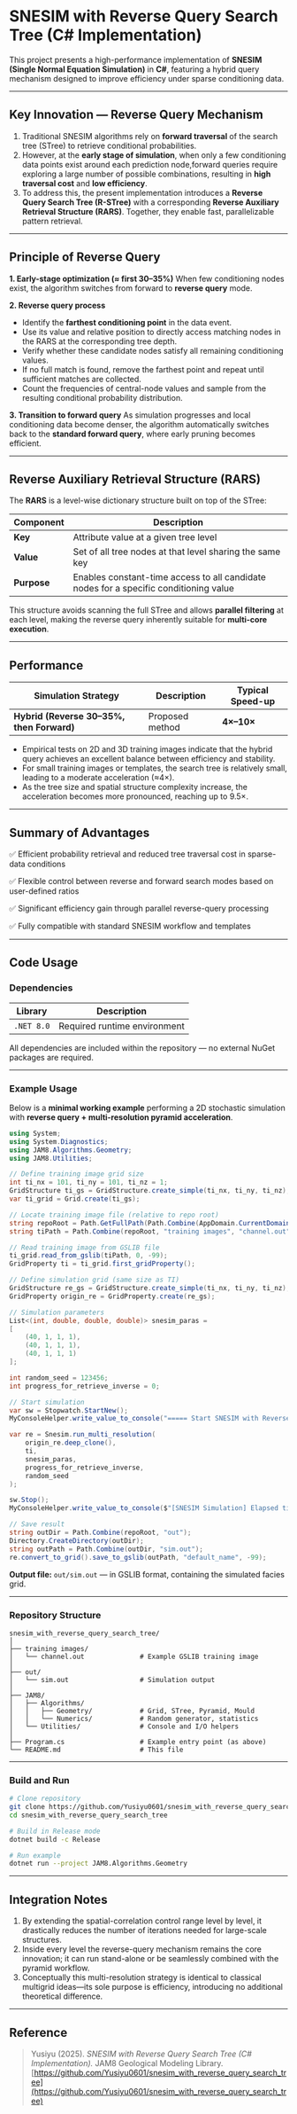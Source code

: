 # SNESIM with Reverse Query Search Tree (C# Implementation)

This project presents a high-performance implementation of **SNESIM (Single Normal Equation Simulation)** in **C#**, featuring a hybrid query mechanism designed to improve efficiency under sparse conditioning data.

---

## Key Innovation — Reverse Query Mechanism

1. Traditional SNESIM algorithms rely on **forward traversal** of the search tree (STree) to retrieve conditional probabilities.
2. However, at the **early stage of simulation**, when only a few conditioning data points exist around each prediction node,forward queries require exploring a large number of possible combinations, resulting in **high traversal cost** and **low efficiency**.
3. To address this, the present implementation introduces a **Reverse Query Search Tree (R-STree)** with a corresponding **Reverse Auxiliary Retrieval Structure (RARS)**. Together, they enable fast, parallelizable pattern retrieval.

---

## Principle of Reverse Query

**1. Early-stage optimization (≈ first 30–35%)**
When few conditioning nodes exist, the algorithm switches from forward to **reverse query** mode.

**2. Reverse query process**

* Identify the **farthest conditioning point** in the data event.
* Use its value and relative position to directly access matching nodes in the RARS at the corresponding tree depth.
* Verify whether these candidate nodes satisfy all remaining conditioning values.
* If no full match is found, remove the farthest point and repeat until sufficient matches are collected.
* Count the frequencies of central-node values and sample from the resulting conditional probability distribution.

**3. Transition to forward query**
As simulation progresses and local conditioning data become denser, the algorithm automatically switches back to the **standard forward query**, where early pruning becomes efficient.

---

## Reverse Auxiliary Retrieval Structure (RARS)

The **RARS** is a level-wise dictionary structure built on top of the STree:

| Component   | Description                                                                           |
| ----------- | ------------------------------------------------------------------------------------- |
| **Key**     | Attribute value at a given tree level                                                 |
| **Value**   | Set of all tree nodes at that level sharing the same key                              |
| **Purpose** | Enables constant-time access to all candidate nodes for a specific conditioning value |

This structure avoids scanning the full STree and allows **parallel filtering** at each level, making the reverse query inherently suitable for **multi-core execution**.

---

## Performance

| Simulation Strategy                       | Description     | Typical Speed-up |
| ----------------------------------------- | --------------- | ---------------- |
| **Hybrid (Reverse 30–35%, then Forward)** | Proposed method | **4×–10×**       |

- Empirical tests on 2D and 3D training images indicate that the hybrid query achieves an excellent balance between efficiency and stability.
- For small training images or templates, the search tree is relatively small, leading to a moderate acceleration (≈4×).
- As the tree size and spatial structure complexity increase, the acceleration becomes more pronounced, reaching up to 9.5×.

---

## Summary of Advantages

✅ Efficient probability retrieval and reduced tree traversal cost in sparse-data conditions

✅ Flexible control between reverse and forward search modes based on user-defined ratios

✅ Significant efficiency gain through parallel reverse-query processing

✅ Fully compatible with standard SNESIM workflow and templates

---

## Code Usage

### Dependencies

| Library    | Description                  |
| ---------- | ---------------------------- |
| `.NET 8.0` | Required runtime environment |

All dependencies are included within the repository — no external NuGet packages are required.

---

### Example Usage

Below is a **minimal working example** performing a 2D stochastic simulation
with **reverse query + multi-resolution pyramid acceleration**.

```csharp
using System;
using System.Diagnostics;
using JAM8.Algorithms.Geometry;
using JAM8.Utilities;

// Define training image grid size
int ti_nx = 101, ti_ny = 101, ti_nz = 1;
GridStructure ti_gs = GridStructure.create_simple(ti_nx, ti_ny, ti_nz);
var ti_grid = Grid.create(ti_gs);

// Locate training image file (relative to repo root)
string repoRoot = Path.GetFullPath(Path.Combine(AppDomain.CurrentDomain.BaseDirectory, "..", "..", ".."));
string tiPath = Path.Combine(repoRoot, "training images", "channel.out");

// Read training image from GSLIB file
ti_grid.read_from_gslib(tiPath, 0, -99);
GridProperty ti = ti_grid.first_gridProperty();

// Define simulation grid (same size as TI)
GridStructure re_gs = GridStructure.create_simple(ti_nx, ti_ny, ti_nz);
GridProperty origin_re = GridProperty.create(re_gs);

// Simulation parameters
List<(int, double, double, double)> snesim_paras =
[
    (40, 1, 1, 1),
    (40, 1, 1, 1),
    (40, 1, 1, 1)
];

int random_seed = 123456;
int progress_for_retrieve_inverse = 0;

// Start simulation
var sw = Stopwatch.StartNew();
MyConsoleHelper.write_value_to_console("===== Start SNESIM with Reverse Query =====");

var re = Snesim.run_multi_resolution(
    origin_re.deep_clone(),
    ti,
    snesim_paras,
    progress_for_retrieve_inverse,
    random_seed
);

sw.Stop();
MyConsoleHelper.write_value_to_console($"[SNESIM Simulation] Elapsed time: {sw.Elapsed.TotalSeconds:F3} seconds");

// Save result
string outDir = Path.Combine(repoRoot, "out");
Directory.CreateDirectory(outDir);
string outPath = Path.Combine(outDir, "sim.out");
re.convert_to_grid().save_to_gslib(outPath, "default_name", -99);
```

**Output file:**
`out/sim.out` — in GSLIB format, containing the simulated facies grid.

---

### Repository Structure

```
snesim_with_reverse_query_search_tree/
│
├── training images/
│   └── channel.out              # Example GSLIB training image
│
├── out/
│   └── sim.out                  # Simulation output
│
├── JAM8/
│   ├── Algorithms/
│   │   ├── Geometry/            # Grid, STree, Pyramid, Mould
│   │   └── Numerics/            # Random generator, statistics
│   └── Utilities/               # Console and I/O helpers
│
├── Program.cs                   # Example entry point (as above)
└── README.md                    # This file
```

---

### Build and Run

```bash
# Clone repository
git clone https://github.com/Yusiyu0601/snesim_with_reverse_query_search_tree.git
cd snesim_with_reverse_query_search_tree

# Build in Release mode
dotnet build -c Release

# Run example
dotnet run --project JAM8.Algorithms.Geometry
```

---

## Integration Notes

1. By extending the spatial-correlation control range level by level, it drastically reduces the number of iterations needed for large-scale structures.
2. Inside every level the reverse-query mechanism remains the core innovation; it can run stand-alone or be seamlessly combined with the pyramid workflow.
3. Conceptually this multi-resolution strategy is identical to classical multigrid ideas—its sole purpose is efficiency, introducing no additional theoretical difference.

---

## Reference

> Yusiyu (2025). *SNESIM with Reverse Query Search Tree (C# Implementation).*
> JAM8 Geological Modeling Library.
> [https://github.com/Yusiyu0601/snesim_with_reverse_query_search_tree](https://github.com/Yusiyu0601/snesim_with_reverse_query_search_tree)

